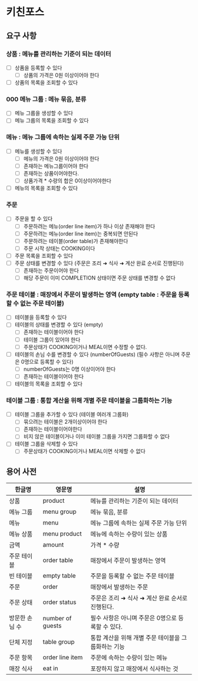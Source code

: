 # 키친포스

## 요구 사항
### 상품 : 메뉴를 관리하는 기준이 되는 데이터
- [ ] 상품을 등록할 수 있다
  - [ ] 상품의 가격은 0원 이상이어야 한다
- [ ] 상품의 목록을 조회할 수 있다

### 000 메뉴 그룹 : 메뉴 묶음, 분류
- [ ] 메뉴 그룹을 생성할 수 있다
- [ ] 메뉴 그룹의 목록을 조회할 수 있다

### 메뉴 : 메뉴 그룹에 속하는 실제 주문 가능 단위
- [ ] 메뉴를 생성할 수 있다
  - [ ] 메뉴의 가격은 0원 이상이어야 한다
  - [ ] 존재하는 메뉴그룹이어야 한다
  - [ ] 존재하는 상품이어야한다.
  - [ ] 상품가격 * 수량의 합은 0이상이어야한다
- [ ] 메뉴의 목록을 조회할 수 있다

### 주문 
- [ ] 주문을 할 수 있다
  - [ ] 주문하려는 메뉴(order line item)가 하나 이상 존재해야 한다
  - [ ] 주문하려는 메뉴(order line item)는 중복되면 안된다
  - [ ] 주문하려는 테이블(order table)가 존재해야한다
  - [ ] 주문 시작 상태는 COOKING이다
- [ ] 주문 목록을 조회할 수 있다
- [ ] 주문 상태를 변경할 수 있다 (주문은 조리 ➜ 식사 ➜ 계산 완료 순서로 진행된다)
  - [ ] 존재하는 주문이어야 한다
  - [ ] 해당 주문이 이미 COMPLETION 상태이면 주문 상태를 변경할 수 없다

### 주문 테이블 : 매장에서 주문이 발생하는 영역 (empty table : 주문을 등록할 수 없는 주문 테이블)
- [ ] 테이블을 등록할 수 있다
- [ ] 테이블의 상태를 변경할 수 있다 (empty)
  - [ ] 존재하는 테이블이어야 한다
  - [ ] 테이블 그룹이 있어야 한다
  - [ ] 주문상태가 COOKING이거나 MEAL이면 수정할 수 없다.
- [ ] 테이블의 손님 수를 변경할 수 있다 (numberOfGuests) (필수 사항은 아니며 주문은 0명으로 등록할 수 있다)
  - [ ] numberOfGuests는 0명 이상이어야 한다
  - [ ] 존재하는 테이블이어야 한다
- [ ] 테이블의 목록을 조회할 수 있다

### 테이블 그룹 : 통합 계산을 위해 개별 주문 테이블을 그룹화하는 기능
- [ ] 테이블 그룹을 추가할 수 있다 (테이블 여러개 그룹화)
  - [ ] 묶으려는 테이블은 2개이상이어야 한다
  - [ ] 존재하는 테이블이어야한다
  - [ ] 비지 않은 테이블이거나 이미 테이블 그룹을 가지면 그룹화할 수 없다
- [ ] 테이블 그룹을 삭제할 수 있다
  - [ ] 주문상태가 COOKING이거나 MEAL이면 삭제할 수 없다

## 용어 사전

| 한글명 | 영문명 | 설명 |
| --- | --- | --- |
| 상품 | product | 메뉴를 관리하는 기준이 되는 데이터 |
| 메뉴 그룹 | menu group | 메뉴 묶음, 분류 |
| 메뉴 | menu | 메뉴 그룹에 속하는 실제 주문 가능 단위 |
| 메뉴 상품 | menu product | 메뉴에 속하는 수량이 있는 상품 |
| 금액 | amount | 가격 * 수량 |
| 주문 테이블 | order table | 매장에서 주문이 발생하는 영역 |
| 빈 테이블 | empty table | 주문을 등록할 수 없는 주문 테이블 |
| 주문 | order | 매장에서 발생하는 주문 |
| 주문 상태 | order status | 주문은 조리 ➜ 식사 ➜ 계산 완료 순서로 진행된다. |
| 방문한 손님 수 | number of guests | 필수 사항은 아니며 주문은 0명으로 등록할 수 있다. |
| 단체 지정 | table group | 통합 계산을 위해 개별 주문 테이블을 그룹화하는 기능 |
| 주문 항목 | order line item | 주문에 속하는 수량이 있는 메뉴 |
| 매장 식사 | eat in | 포장하지 않고 매장에서 식사하는 것 |
